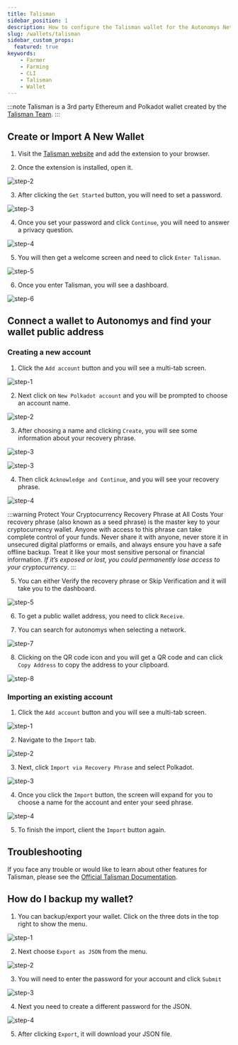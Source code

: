 ```yaml
---
title: Talisman
sidebar_position: 1
description: How to configure the Talisman wallet for the Autonomys Network
slug: /wallets/talisman
sidebar_custom_props:
  featured: true
keywords:
    - Farmer
    - Farming
    - CLI
    - Talisman
    - Wallet
---
```


:::note
Talisman is a 3rd party Ethereum and Polkadot wallet created by the [Talisman Team](https://talisman.xyz).
:::

## Create or Import A New Wallet

1. Visit the [Talisman website](https://talisman.xyz/download) and add the extension to your browser.

2. Once the extension is installed, open it.

![step-2](/img/doc-imgs/talisman/Talisman-1.png)

3. After clicking the `Get Started` button, you will need to set a password.

![step-3](/img/doc-imgs/talisman/Talisman-2.png)

4. Once you set your password and click `Continue`, you will need to answer a privacy question.

![step-4](/img/doc-imgs/talisman/Talisman-3.png)

5. You will then get a welcome screen and need to click `Enter Talisman`.

![step-5](/img/doc-imgs/talisman/Talisman-4.png)

6. Once you enter Talisman, you will see a dashboard.

![step-6](/img/doc-imgs/talisman/Talisman-5.png)

## Connect a wallet to Autonomys and find your wallet public address

### Creating a new account

1. Click the `Add account` button and you will see a multi-tab screen.

![step-1](/img/doc-imgs/talisman/Talisman-6.png)

2. Next click on `New Polkadot account` and you will be prompted to choose an account name.

![step-2](/img/doc-imgs/talisman/Talisman-7.png)

3. After choosing a name and clicking `Create`, you will see some information about your recovery phrase. 

![step-3](/img/doc-imgs/talisman/Talisman-8.png)

![step-3](/img/doc-imgs/talisman/Talisman-9.png)

4. Then click `Acknowledge and Continue`, and you will see your recovery phrase.

![step-4](/img/doc-imgs/talisman/Talisman-10.png)

:::warning Protect Your Cryptocurrency Recovery Phrase at All Costs
Your recovery phrase (also known as a seed phrase) is the master key to your cryptocurrency wallet. Anyone with access to this phrase can take complete control of your funds. Never share it with anyone, never store it in unsecured digital platforms or emails, and always ensure you have a safe offline backup. Treat it like your most sensitive personal or financial information. *If it’s exposed or lost, you could permanently lose access to your cryptocurrency*.
:::

5. You can either Verify the recovery phrase or Skip Verification and it will take you to the dashboard.

![step-5](/img/doc-imgs/talisman/Talisman-11.png)

6. To get a public wallet address, you need to click `Receive`.

7. You can search for autonomys when selecting a network.

![step-7](/img/doc-imgs/talisman/Talisman-12.png)

8. Clicking on the QR code icon and you will get a QR code and can click `Copy Address` to copy the address to your clipboard.

![step-8](/img/doc-imgs/talisman/Talisman-13.png)

### Importing an existing account

1. Click the `Add account` button and you will see a multi-tab screen.

![step-1](/img/doc-imgs/talisman/Talisman-6.png) 

2. Navigate to the `Import` tab.

![step-2](/img/doc-imgs/talisman/Talisman-16.png)

3. Next, click `Import via Recovery Phrase` and select Polkadot.

![step-3](/img/doc-imgs/talisman/Talisman-17.png)

4. Once you click the `Import` button, the screen will expand for you to choose a name for the account and enter your seed phrase.

![step-4](/img/doc-imgs/talisman/Talisman-18.png)

5. To finish the import, client the `Import` button again.

## Troubleshooting

If you face any trouble or would like to learn about other features for Talisman, please see the [Official Talisman Documentation](https://docs.talisman.xyz/talisman).

## How do I backup my wallet?

1. You can backup/export your wallet. Click on the three dots in the top right to show the menu.

![step-1](/img/doc-imgs/talisman/Talisman-19.png)

2. Next choose `Export as JSON` from the menu.

![step-2](/img/doc-imgs/talisman/Talisman-20.png)

3. You will need to enter the password for your account and click `Submit`

![step-3](/img/doc-imgs/talisman/Talisman-21.png)

4. Next you need to create a different password for the JSON.

![step-4](/img/doc-imgs/talisman/Talisman-22.png)

5. After clicking `Export`, it will download your JSON file.
